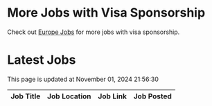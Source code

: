 # More Jobs with Visa Sponsorship

Check out [Europe Jobs](https://github.com/sureshparimi/europejobs#latest-jobs) for more jobs with visa sponsorship.

# Latest Jobs

This page is updated at November 01, 2024 21:56:30

| Job Title | Job Location | Job Link | Job Posted |
| --- | --- | --- | --- |
